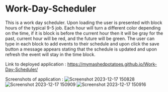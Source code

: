 # Work-Day-Scheduler

This is a work day scheduler. Upon loading the user is presented with block hours of the typical 9-5 job.
Each hour will turn a different color depending on the time, if it is block is before the current hour then it will be gray for the past, current hour will be red, and the future will be green.
The user can type in each block to add events to their schedule and upon click the save button a message appears stating that the schedule is updated and upon refresh the event will stay in the time block.

Link to deployed application : https://mymashedpotatoes.github.io/Work-Day-Scheduler/

Screenshots of application :
![Screenshot 2023-12-17 150828](https://github.com/mymashedpotatoes/Work-Day-Scheduler/assets/145066673/5ffaac0d-9949-412f-ae1d-64c89dd0316c)
![Screenshot 2023-12-17 150909](https://github.com/mymashedpotatoes/Work-Day-Scheduler/assets/145066673/c5f80d73-756d-48cd-be11-667908067278)
![Screenshot 2023-12-17 150916](https://github.com/mymashedpotatoes/Work-Day-Scheduler/assets/145066673/2abbd295-f774-4cdc-914e-1e69fbc9d500)
